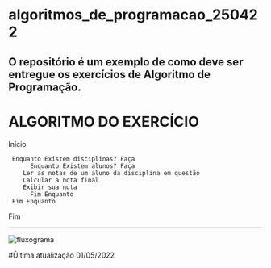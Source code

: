 # algoritmos_de_programacao_250422
O repositório é um exemplo de como deve ser entregue os exercícios de Algoritmo de Programação.
------------------------------------------------------
# ALGORITMO DO EXERCÍCIO

Início

     Enquanto Existem disciplinas? Faça
          Enquanto Existem alunos? Faça
		Ler as notas de um aluno da disciplina em questão
		Calcular a nota final
		Exibir sua nota
          Fim Enquanto
     Fim Enquanto    

Fim


--------------------------------------------------------

![fluxograma](https://github.com/msc-ohata/algoritmos_de_programacao_250422/blob/main/fluxograma.png)

#Última atualização 01/05/2022




